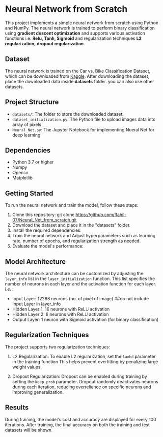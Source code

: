 # Neural Network from Scratch

This project implements a simple neural network from scratch using Python and NumPy. The neural network is trained to perform binary classification using **gradient descent optimization** and supports various activation functions i.e. **Relu, Tanh, Sigmoid** and regularization techniques **L2 regularization**, **dropout regularization**.

## Dataset

The neural network is trained on the Car vs. Bike Classification Dataset, which can be downloaded from [Kaggle](https://www.kaggle.com/datasets/utkarshsaxenadn/car-vs-bike-classification-dataset). After downloading the dataset, place the downloaded data inside **datasets** folder. you can also use other datasets.

## Project Structure

- `datasets/`: The folder to store the downloaded dataset.
- `dataset_initialization.py`: The Python file to upload images data into array of pixels
- `Neural_Net.py`: The Jupyter Notebook for implementing Nueral Net for deep learning

## Dependencies

- Python 3.7 or higher
- Numpy
- Opencv
- Matplotlib

## Getting Started

To run the neural network and train the model, follow these steps:

1. Clone this repository: git clone https://github.com/Rahil-07/Neural_Net_from_scratch.git
2. Download the dataset and place it in the "datasets" folder.
3. Install the required dependencies:
4. Train the neural network and Adjust hyperparameters such as learning rate, number of epochs, and regularization strength as needed.
5. Evaluate the model's performance:

## Model Architecture

The neural network architecture can be customized by adjusting the `layer_info` list in the `layer_initialization` function. This list specifies the number of neurons in each layer and the activation function for each layer. i.e. :

- Input Layer: 12288 neurons (no. of pixel of image)      ##do not include Input Layer in layer_info
- Hidden Layer 1: 16 neurons with ReLU activation
- Hidden Layer 2: 8 neurons with ReLU activation
- Output Layer: 1 neuron with Sigmoid activation (for binary classification)

## Regularization Techniques

The project supports two regularization techniques:

1. L2 Regularization: To enable L2 regularization, set the `lambd` parameter in the training function This helps prevent overfitting by penalizing large weight values.

2. Dropout Regularization: Dropout can be enabled during training by setting the `keep_prob` parameter. Dropout randomly deactivates neurons during each iteration, reducing overreliance on specific neurons and improving generalization.

## Results

During training, the model's cost and accuracy are displayed for every 100 iterations. After training, the final accuracy on both the training and test datasets will be shown.